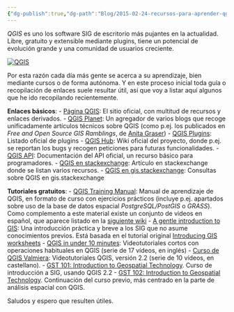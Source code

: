 ```yaml
---
{"dg-publish":true,"dg-path":"Blog/2015-02-24-recursos-para-aprender-qgis/Recursos para aprender QGIS.md","permalink":"/blog/2015-02-24-recursos-para-aprender-qgis/recursos-para-aprender-qgis/","title":"Recursos para aprender QGIS","tags":["qgis"]}
---
```



_QGIS_ es uno los software SIG de escritorio más pujantes en la actualidad. Libre, gratuito y extensible mediante plugins, tiene un potencial de evolución grande y una comunidad de usuarios creciente.

[![QGIS](/img/user/Me/Blog/2015-02-24-recursos-para-aprender-qgis/images/logoqgis.png)](http://www2.qgis.org/es/site/)

Por esta razón cada día más gente se acerca a su aprendizaje, bien mediante cursos o de forma autónoma. Y en este proceso inicial toda guía o recopilación de enlaces suele resultar útil, así que voy a listar aquí algunos que he ido recopilando recientemente.

**Enlaces básicos**: - [Página QGIS](http://www.qgis.org): El sitio oficial, con multitud de recursos y enlaces derivados. - [QGIS Planet](http://planet.qgis.org/planet/): Un agregador de varios blogs que recoge unificadamente artículos técnicos sobre QGIS (como p.ej. los publicados en _Free and Open Source GIS Ramblings_, de [Anita Graser](https://twitter.com/underdarkgis)) - [QGIS Plugins](http://plugins.qgis.org/plugins/): Listado oficial de plugins - [QGIS Hub](https://hub.qgis.org/): Wiki oficial del proyecto, donde p.ej. se reportan los bugs y recogen peticiones para futuras funcionalidades. - [QGIS API](http://qgis.org/api/2.6/index.html): Documentación del API oficial, un recurso básico para programadores. - [QGIS en stackexchange](http://gis.stackexchange.com/questions/3651/where-can-i-find-qgis-tutorials-and-resources): Artículo en stackexchange donde se listan varios recursos. - [QGIS en gis.stackexchange](http://gis.stackexchange.com/questions/tagged/qgis): Consultas sobre QGIS en gis.stackexchange

**Tutoriales gratuitos**: - [QGIS Training Manual](http://docs.qgis.org/2.6/en/docs/training_manual/index.html): Manual de aprendizaje de QGIS, en formato de curso con ejercicios prácticos (incluye p.ej. apartados sobre uso de la base de datos espacial _PostgreSQL/PostGIS_ o _GRASS_). Como complemento a este material existe un conjunto de videos en español, que aparece listado en la [siguiente wiki](http://cv.uoc.edu/webapps/xwiki/wiki/sistemasinformaciongeoqgis/view/XWiki/GuiaVideosQGIS) - [A gentle introduction to GIS](http://docs.qgis.org/2.2/es/docs/gentle_gis_introduction/): Una introducción práctica y breve a los SIG que no asume conocimientos previos. Está basada en el tutorial original [Introducing GIS worksheets](http://linfiniti.com/dla/) - [QGIS in under 10 minutes](http://www.youtube.com/playlist?list=PLNCPalajQvg7wQvzf3fM8fOZ5lMKl86Q4): Videotutoriales cortos con operaciones habituales en QGIS (serie de 17 vídeos, en inglés) - [Curso de QGIS Valmiera](http://www.youtube.com/playlist?list=PLyVgyXwS_ZDDhxheaxKUh31BCD0Azg1of): Videotutoriales QGIS, versión 2.2 (serie de 10 vídeos, en castellano). - [GST 101: Introduction to Geospatial Technology](https://canvas.instructure.com/courses/855327). Curso de introducción a SIG, usando QGIS 2.2 - [GST 102: Introduction to Geospatial Technology](https://canvas.instructure.com/courses/861361). Continuación del curso previo, más centrado en la parte de análisis espacial con QGIS.

Saludos y espero que resulten útiles.
